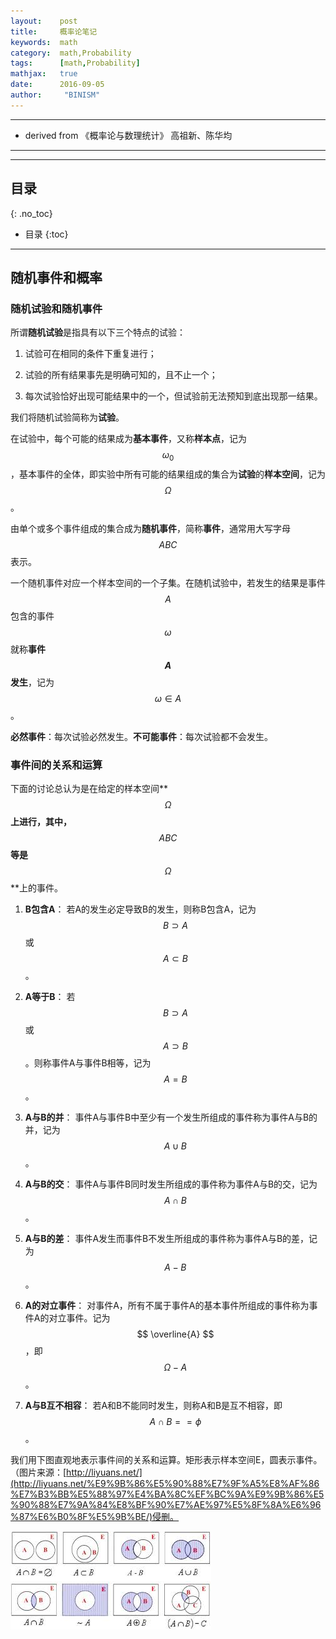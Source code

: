 ```yaml
---
layout:    post
title:     概率论笔记
keywords:  math
category:  math,Probability
tags:      [math,Probability]
mathjax:   true
date:      2016-09-05
author:     "BINISM"
---
```


---

* derived from  《概率论与数理统计》 高祖新、陈华均

---


---

## 目录
{: .no_toc}

* 目录
{:toc}

---

## 随机事件和概率

### 随机试验和随机事件

所谓**随机试验**是指具有以下三个特点的试验：

  1. 试验可在相同的条件下重复进行；

  2. 试验的所有结果事先是明确可知的，且不止一个；

  3. 每次试验恰好出现可能结果中的一个，但试验前无法预知到底出现那一结果。

我们将随机试验简称为**试验**。

在试验中，每个可能的结果成为**基本事件**，又称**样本点**，记为$$ {\omega}_0 $$，基本事件的全体，即实验中所有可能的结果组成的集合为**试验**的**样本空间**，记为$$ \Omega $$。

由单个或多个事件组成的集合成为**随机事件**，简称**事件**，通常用大写字母$$ A B C $$表示。

一个随机事件对应一个样本空间的一个子集。在随机试验中，若发生的结果是事件$$ A $$包含的事件$$ \omega $$就称**事件$$ A $$发生**，记为$$ \omega \in A $$。

**必然事件**：每次试验必然发生。**不可能事件**：每次试验都不会发生。

### 事件间的关系和运算

下面的讨论总认为是在给定的样本空间**$$ \Omega $$**上进行，其中，**$$ A B C $$**等是**$$ \Omega $$**上的事件。

1. **B包含A**： 若A的发生必定导致B的发生，则称B包含A，记为 $$ B \supset A $$ 或 $$ A \subset B $$。

2. **A等于B**： 若$$ B \supset A $$ 或 $$ A \supset B $$。则称事件A与事件B相等，记为$$ A = B $$。

3. **A与B的并**： 事件A与事件B中至少有一个发生所组成的事件称为事件A与B的并，记为$$ A \cup B $$。

4.  **A与B的交**： 事件A与事件B同时发生所组成的事件称为事件A与B的交，记为$$ A \cap B $$。

5.  **A与B的差**： 事件A发生而事件B不发生所组成的事件称为事件A与B的差，记为$$ A - B $$。

6. **A的对立事件**： 对事件A，所有不属于事件A的基本事件所组成的事件称为事件A的对立事件。记为$$ \overline{A} $$，即$$ \Omega - A $$。

7. **A与B互不相容**： 若A和B不能同时发生，则称A和B是互不相容，即$$ A \cap B == \phi $$。

我们用下图直观地表示事件间的关系和运算。矩形表示样本空间E，圆表示事件。（图片来源：[http://liyuans.net/](http://liyuans.net/%E9%9B%86%E5%90%88%E7%9F%A5%E8%AF%86%E7%B3%BB%E5%88%97%E4%BA%8C%EF%BC%9A%E9%9B%86%E5%90%88%E7%9A%84%E8%BF%90%E7%AE%97%E5%8F%8A%E6%96%87%E6%B0%8F%E5%9B%BE/)侵删。

![](/images/images/math/set.jpg)
